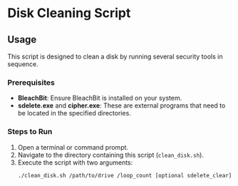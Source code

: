 # Disk Cleaning Script

## Usage

This script is designed to clean a disk by running several security tools in sequence.

### Prerequisites

- **BleachBit**: Ensure BleachBit is installed on your system.
- **sdelete.exe** and **cipher.exe**: These are external programs that need to be located in the specified directories.

### Steps to Run

1. Open a terminal or command prompt.
2. Navigate to the directory containing this script (`clean_disk.sh`).
3. Execute the script with two arguments:
   ```bash
   ./clean_disk.sh /path/to/drive /loop_count [optional sdelete_clear]
